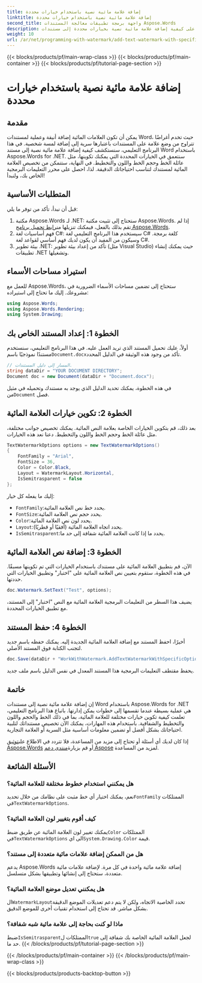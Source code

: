 ```yaml
---
title: إضافة علامة مائية نصية باستخدام خيارات محددة
linktitle: إضافة علامة مائية نصية باستخدام خيارات محددة
second_title: واجهة برمجة تطبيقات معالجة المستندات Aspose.Words
description: تعرف على كيفية إضافة علامة مائية نصية بخيارات محددة إلى مستندات Word باستخدام Aspose.Words for .NET. يمكنك تخصيص الخط والحجم واللون والتخطيط بسهولة.
weight: 10
url: /ar/net/programming-with-watermark/add-text-watermark-with-specific-options/
---
```


{{< blocks/products/pf/main-wrap-class >}}
{{< blocks/products/pf/main-container >}}
{{< blocks/products/pf/tutorial-page-section >}}

# إضافة علامة مائية نصية باستخدام خيارات محددة

## مقدمة

يمكن أن تكون العلامات المائية إضافة أنيقة وعملية لمستندات Word، حيث تخدم أغراضًا تتراوح من وضع علامة على المستندات باعتبارها سرية إلى إضافة لمسة شخصية. في هذا البرنامج التعليمي، سنستكشف كيفية إضافة علامة مائية نصية إلى مستند Word باستخدام Aspose.Words for .NET. سنتعمق في الخيارات المحددة التي يمكنك تكوينها، مثل عائلة الخط وحجم الخط واللون والتخطيط. في النهاية، ستتمكن من تخصيص العلامة المائية لمستندك لتناسب احتياجاتك الدقيقة. لذا، احصل على محرر التعليمات البرمجية الخاص بك، ولنبدأ!

## المتطلبات الأساسية

قبل أن نبدأ، تأكد من توفر ما يلي:

1.  مكتبة Aspose.Words لـ .NET: ستحتاج إلى تثبيت مكتبة Aspose.Words. إذا لم تقم بذلك بالفعل، فيمكنك تنزيلها من[رابط تحميل برنامج Aspose.Words](https://releases.aspose.com/words/net/).
2. فهم أساسيات لغة C#: سيستخدم هذا البرنامج التعليمي لغة C# كلغة برمجة. وسيكون من المفيد أن يكون لديك فهم أساسي لقواعد لغة C#.
3. بيئة تطوير .NET: تأكد من إعداد بيئة تطوير (مثل Visual Studio) حيث يمكنك إنشاء تطبيقات .NET وتشغيلها.

## استيراد مساحات الأسماء

للعمل مع Aspose.Words، ستحتاج إلى تضمين مساحات الأسماء الضرورية في مشروعك. إليك ما تحتاج إلى استيراده:

```csharp
using Aspose.Words;
using Aspose.Words.Rendering;
using System.Drawing;
```

## الخطوة 1: إعداد المستند الخاص بك

 أولاً، عليك تحميل المستند الذي تريد العمل عليه. في هذا البرنامج التعليمي، سنستخدم مستندًا نموذجيًا باسم`Document.docx`تأكد من وجود هذه الوثيقة في الدليل المحدد.

```csharp
// المسار إلى دليل المستندات.
string dataDir = "YOUR DOCUMENT DIRECTORY";
Document doc = new Document(dataDir + "Document.docx");
```

 في هذه الخطوة، يمكنك تحديد الدليل الذي يوجد به مستندك وتحميله في مثيل من`Document` فصل.

## الخطوة 2: تكوين خيارات العلامة المائية

بعد ذلك، قم بتكوين الخيارات الخاصة بعلامة النص المائية. يمكنك تخصيص جوانب مختلفة، مثل عائلة الخط وحجم الخط واللون والتخطيط. دعنا نعد هذه الخيارات.

```csharp
TextWatermarkOptions options = new TextWatermarkOptions()
{
    FontFamily = "Arial",
    FontSize = 36,
    Color = Color.Black,
    Layout = WatermarkLayout.Horizontal,
    IsSemitrasparent = false
};
```

إليك ما يفعله كل خيار:
- `FontFamily`:يحدد خط نص العلامة المائية.
- `FontSize`:يحدد حجم نص العلامة المائية.
- `Color`:يحدد لون نص العلامة المائية.
- `Layout`:يحدد اتجاه العلامة المائية (أفقيًا أو قطريًا).
- `IsSemitrasparent`:يحدد ما إذا كانت العلامة المائية شفافة إلى حد ما.

## الخطوة 3: إضافة نص العلامة المائية

الآن، قم بتطبيق العلامة المائية على مستندك باستخدام الخيارات التي تم تكوينها مسبقًا. في هذه الخطوة، ستقوم بتعيين نص العلامة المائية على "اختبار" وتطبيق الخيارات التي حددتها.

```csharp
doc.Watermark.SetText("Test", options);
```

يضيف هذا السطر من التعليمات البرمجية العلامة المائية مع النص "اختبار" إلى المستند، مع تطبيق الخيارات المحددة.

## الخطوة 4: حفظ المستند

أخيرًا، احفظ المستند مع إضافة العلامة المائية الجديدة إليه. يمكنك حفظه باسم جديد لتجنب الكتابة فوق المستند الأصلي.

```csharp
doc.Save(dataDir + "WorkWithWatermark.AddTextWatermarkWithSpecificOptions.docx");
```

يحفظ مقتطف التعليمات البرمجية هذا المستند المعدل في نفس الدليل باسم ملف جديد.

## خاتمة

إن إضافة علامة مائية نصية إلى مستندات Word باستخدام Aspose.Words for .NET هي عملية بسيطة عندما تقسمها إلى خطوات يمكن إدارتها. باتباع هذا البرنامج التعليمي، تعلمت كيفية تكوين خيارات مختلفة للعلامة المائية، بما في ذلك الخط والحجم واللون والتخطيط والشفافية. باستخدام هذه المهارات، يمكنك الآن تخصيص مستنداتك لتلبية احتياجاتك بشكل أفضل أو تضمين معلومات أساسية مثل السرية أو العلامة التجارية.

 إذا كان لديك أي أسئلة أو تحتاج إلى مزيد من المساعدة، فلا تتردد في الاطلاع على[توثيق Aspose.Words](https://reference.aspose.com/words/net/) أو قم بزيارة[منتدى دعم Aspose](https://forum.aspose.com/c/words/8) لمزيد من المساعدة.

## الأسئلة الشائعة

### هل يمكنني استخدام خطوط مختلفة للعلامة المائية؟

 نعم، يمكنك اختيار أي خط مثبت على نظامك من خلال تحديد`FontFamily` الممتلكات في`TextWatermarkOptions`.

### كيف أقوم بتغيير لون العلامة المائية؟

 يمكنك تغيير لون العلامة المائية عن طريق ضبط`Color` الممتلكات في`TextWatermarkOptions` الى اي`System.Drawing.Color` قيمة.

### هل من الممكن إضافة علامات مائية متعددة إلى مستند؟

يدعم Aspose.Words إضافة علامة مائية واحدة في كل مرة. لإضافة علامات مائية متعددة، ستحتاج إلى إنشائها وتطبيقها بشكل متسلسل.

### هل يمكنني تعديل موضع العلامة المائية؟

 ال`WatermarkLayout`تحدد الخاصية الاتجاه، ولكن لا يتم دعم تعديلات الموضع الدقيقة بشكل مباشر. قد تحتاج إلى استخدام تقنيات أخرى للموضع الدقيق.

### ماذا لو كنت بحاجة إلى علامة مائية شبه شفافة؟

 ضبط`IsSemitrasparent`الممتلكات ل`true` لجعل العلامة المائية الخاصة بك شفافة إلى حد ما.
{{< /blocks/products/pf/tutorial-page-section >}}

{{< /blocks/products/pf/main-container >}}
{{< /blocks/products/pf/main-wrap-class >}}

{{< blocks/products/products-backtop-button >}}
